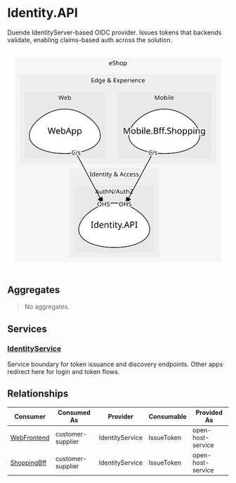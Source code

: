 

# Identity.API
Duende IdentityServer-based OIDC provider. Issues tokens that backends validate, enabling claims-based auth across the solution.

![contextmap](./contextmap.svg)

## Aggregates
> No aggregates.
	
## Services

### [IdentityService](services/identity_service/index.md)
Service boundary for token issuance and discovery endpoints. Other apps redirect here for login and token flows.



## Relationships
| Consumer | Consumed As | Provider | Consumable | Provided As |
| --- | --- | --- | --- | --- |
| [WebFrontend](../../../../../../edge_&_experience/subdomains/web/boundedcontexts/web_app/services/web_frontend/index.md) | customer-supplier | IdentityService | IssueToken | open-host-service |
| [ShoppingBff](../../../../../../edge_&_experience/subdomains/mobile/boundedcontexts/mobile.bff.shopping/services/shopping_bff/index.md) | customer-supplier | IdentityService | IssueToken | open-host-service |


